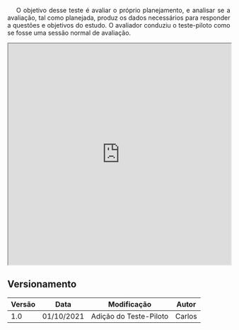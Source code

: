 <p style="text-indent: 20px; text-align: justify">
O objetivo desse teste é avaliar o próprio planejamento, e analisar se a avaliação, tal como planejada, produz os dados necessários para responder a questões e objetivos do estudo. O avaliador conduziu o teste-piloto como se fosse uma sessão normal de avaliação.
</p>

<iframe width="100%" height="500px" src="https://youtube.com/embed/L87aCr2HjIU" allowfullscreen></iframe>


## Versionamento

| Versão | Data | Modificação | Autor |
|--|--|--|--|
| 1.0 | 01/10/2021 | Adição do Teste-Piloto | Carlos |